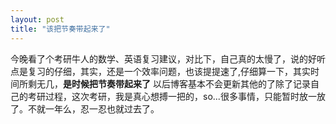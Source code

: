```yaml
---
layout: post
title: "该把节奏带起来了"
---
```

今晚看了个考研牛人的数学、英语复习建议，对比下，自己真的太慢了，说的好听点是复习的仔细，其实，还是一个效率问题，也该提提速了,仔细算一下，其实时间所剩无几，**是时候把节奏带起来了**  以后博客基本不会更新其他的了除了记录自己的考研过程，这次考研，我是真心想搏一把的，so...很多事情，只能暂时放一放了。不就一年么，忍一忍也就过去了。
